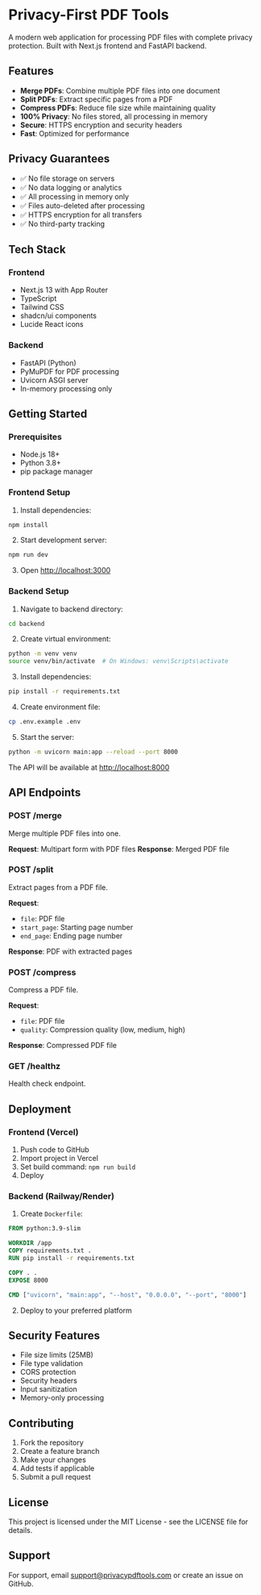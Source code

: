 # Privacy-First PDF Tools

A modern web application for processing PDF files with complete privacy protection. Built with Next.js frontend and FastAPI backend.

## Features

- **Merge PDFs**: Combine multiple PDF files into one document
- **Split PDFs**: Extract specific pages from a PDF
- **Compress PDFs**: Reduce file size while maintaining quality
- **100% Privacy**: No files stored, all processing in memory
- **Secure**: HTTPS encryption and security headers
- **Fast**: Optimized for performance

## Privacy Guarantees

- ✅ No file storage on servers
- ✅ No data logging or analytics
- ✅ All processing in memory only
- ✅ Files auto-deleted after processing
- ✅ HTTPS encryption for all transfers
- ✅ No third-party tracking

## Tech Stack

### Frontend
- Next.js 13 with App Router
- TypeScript
- Tailwind CSS
- shadcn/ui components
- Lucide React icons

### Backend
- FastAPI (Python)
- PyMuPDF for PDF processing
- Uvicorn ASGI server
- In-memory processing only

## Getting Started

### Prerequisites
- Node.js 18+
- Python 3.8+
- pip package manager

### Frontend Setup

1. Install dependencies:
```bash
npm install
```

2. Start development server:
```bash
npm run dev
```

3. Open [http://localhost:3000](http://localhost:3000)

### Backend Setup

1. Navigate to backend directory:
```bash
cd backend
```

2. Create virtual environment:
```bash
python -m venv venv
source venv/bin/activate  # On Windows: venv\Scripts\activate
```

3. Install dependencies:
```bash
pip install -r requirements.txt
```

4. Create environment file:
```bash
cp .env.example .env
```

5. Start the server:
```bash
python -m uvicorn main:app --reload --port 8000
```

The API will be available at [http://localhost:8000](http://localhost:8000)

## API Endpoints

### POST /merge
Merge multiple PDF files into one.

**Request**: Multipart form with PDF files
**Response**: Merged PDF file

### POST /split
Extract pages from a PDF file.

**Request**: 
- `file`: PDF file
- `start_page`: Starting page number
- `end_page`: Ending page number

**Response**: PDF with extracted pages

### POST /compress
Compress a PDF file.

**Request**:
- `file`: PDF file
- `quality`: Compression quality (low, medium, high)

**Response**: Compressed PDF file

### GET /healthz
Health check endpoint.

## Deployment

### Frontend (Vercel)

1. Push code to GitHub
2. Import project in Vercel
3. Set build command: `npm run build`
4. Deploy

### Backend (Railway/Render)

1. Create `Dockerfile`:
```dockerfile
FROM python:3.9-slim

WORKDIR /app
COPY requirements.txt .
RUN pip install -r requirements.txt

COPY . .
EXPOSE 8000

CMD ["uvicorn", "main:app", "--host", "0.0.0.0", "--port", "8000"]
```

2. Deploy to your preferred platform

## Security Features

- File size limits (25MB)
- File type validation
- CORS protection
- Security headers
- Input sanitization
- Memory-only processing

## Contributing

1. Fork the repository
2. Create a feature branch
3. Make your changes
4. Add tests if applicable
5. Submit a pull request

## License

This project is licensed under the MIT License - see the LICENSE file for details.

## Support

For support, email support@privacypdftools.com or create an issue on GitHub.